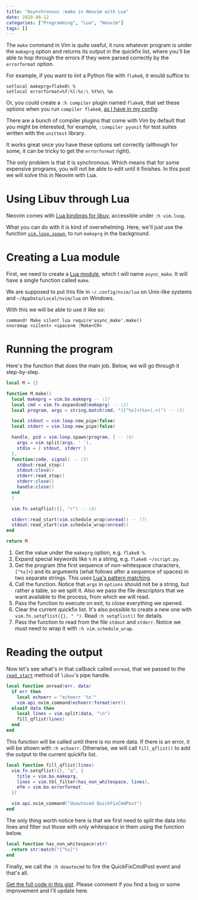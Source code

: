 ```yaml
---
title: "Asynchronous :make in Neovim with Lua"
date: 2020-08-12
categories: ["Programming", "Lua", "Neovim"]
tags: []
---
```


The `make` command in Vim is quite useful, it runs whatever program is under
the `makeprg` option and returns its output in the quickfix list, where you'll
be able to hop through the errors if they were parsed correctly by the
`errorformat` option.

For example, if you want to lint a Python file with `flake8`, it would suffice
to

```vim
setlocal makeprg=flake8\ %
setlocal errorformat=%f:%l:%c:\ %t%n\ %m
```

Or, you could create a `:h compiler` plugin named `flake8`, that set these
options when you run `compiler flake8`, [as I have in my
config](https://github.com/phelipetls/dotfiles/blob/master/.config/nvim/compiler/flake8.vim).

There are a bunch of compiler plugins that come with Vim by default that you
might be interested, for example, `:compiler pyunit` for test suites written
with the `unittest` library.

It works great once you have these options set correctly (although for some, it
can be tricky to get the `errorformat` right).

The only problem is that it is synchronous. Which means that for some expensive
programs, you will not be able to edit until it finishes. In this post we will
solve this in Neovim with Lua.

# Using Libuv through Lua

Neovim comes with [Lua bindings for
libuv](https://github.com/luvit/luv/blob/master/docs.md), accessible under `:h
vim.loop`.

What you can do with it is kind of overwhelming. Here, we'll just use the
function
[`vim.loop.spawn`](https://github.com/luvit/luv/blob/master/docs.md#uvspawnpath-options-on_exit),
to run `makeprg` in the background.

# Creating a Lua module

First, we need to create a [Lua
module](https://www.tutorialspoint.com/lua/lua_modules.htm), which I will name
`async_make`. It will have a single function called `make`.

We are supposed to put this file in `~/.config/nvim/lua` on Unix-like systems
and `~/AppData/Local/nvim/lua` on Windows.

With this we will be able to use it like so:

```vim
command! Make silent lua require'async_make'.make()
nnoremap <silent> <space>m :Make<CR>
```

# Running the program

Here's the function that does the main job. Below, we will go through it
step-by-step.

```lua
local M = {}

function M.make()
  local makeprg = vim.bo.makeprg -- (1)
  local cmd = vim.fn.expandcmd(makeprg) -- (2)
  local program, args = string.match(cmd, "([^%s]+)%s+(.+)") -- (3)

  local stdout = vim.loop.new_pipe(false)
  local stderr = vim.loop.new_pipe(false)

  handle, pid = vim.loop.spawn(program, { -- (4)
    args = vim.split(args, ' '),
    stdio = { stdout, stderr }
  },
  function(code, signal) -- (5)
    stdout:read_stop()
    stdout:close()
    stderr:read_stop()
    stderr:close()
    handle:close()
  end
  )

  vim.fn.setqflist({}, "r") -- (6)

  stderr:read_start(vim.schedule_wrap(onread)) -- (7)
  stdout:read_start(vim.schedule_wrap(onread))
end

return M
```

1. Get the value under the `makeprg` option, e.g. `flake8 %`.
2. Expand special keywords like `%` in a string, e.g. `flake8 ~/script.py`.
3. Get the program (the first sequence of non-whitespace characters, `[^%s]+`)
   and its arguments (what follows after a sequence of spaces) in two separate
   strings. This uses [Lua's pattern
   matching](http://lua-users.org/wiki/PatternsTutorial).
4. Call the function. Notice that `args` in `options` should not be a string,
   but rather a table, so we split it. Also we pass the file descriptors that
   we want available to the process, from which we will read.
5. Pass the function to execute on exit, to close everything we opened.
6. Clear the current quickfix list. It's also possible to create a new one with
   `vim.fn.setqflist({}, " ")`. Read `:h setqflist()` for details.
7. Pass the function to read from the file `stdout` and `stderr`. Notice we
   must need to wrap it with `:h vim.schedule_wrap`.


# Reading the output

Now let's see what's in that callback called `onread`, that we passed to the
[`read_start`](https://github.com/luvit/luv/blob/master/docs.md#uvread_startstream-callback)
method of `libuv`'s pipe handle.

```lua
local function onread(err, data)
  if err then
    local echoerr = "echoerr '%s'"
    vim.api.nvim_command(echoerr:format(err))
  elseif data then
    local lines = vim.split(data, "\n")
    fill_qflist(lines)
  end
end
```

This function will be called until there is no more data. If there is an error,
it will be shown with `:h echoerr`. Otherwise, we will call `fill_qflist()` to
add the output to the current quickfix list.

```lua
local function fill_qflist(lines)
  vim.fn.setqflist({}, "a", {
    title = vim.bo.makeprg,
    lines = vim.tbl_filter(has_non_whitespace, lines),
    efm = vim.bo.errorformat
  })

  vim.api.nvim_command("doautocmd QuickFixCmdPost")
end
```

The only thing worth notice here is that we first need to split the data into
lines and filter out those with only whitespace in them using the function
below.

```lua
local function has_non_whitespace(str)
  return str:match("[^%s]")
end
```

Finally, we call the `:h doautocmd` to fire the QuickFixCmdPost event and
that's all.

[Get the full code in this
gist](https://gist.github.com/phelipetls/639a1b5f021d17c4124cccc83e518566).
Please comment if you find a bug or some improvement and I'll update here.
